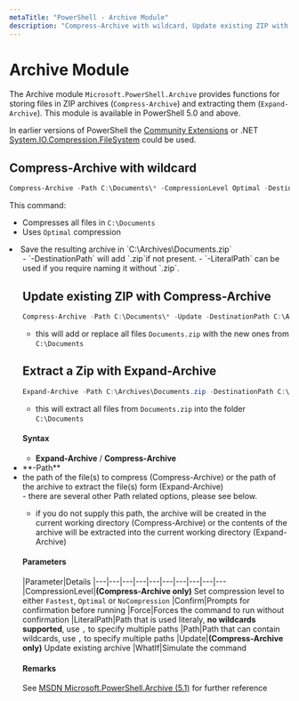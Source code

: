 ```yaml
---
metaTitle: "PowerShell - Archive Module"
description: "Compress-Archive with wildcard, Update existing ZIP with Compress-Archive, Extract a Zip with Expand-Archive"
---
```


# Archive Module


The Archive module `Microsoft.PowerShell.Archive` provides functions for storing files in ZIP archives (`Compress-Archive`) and extracting them (`Expand-Archive`). This module is available in PowerShell 5.0 and above.

In earlier versions of PowerShell the [Community Extensions](http://pscx.codeplex.com/) or .NET [System.IO.Compression.FileSystem](http://stackoverflow.com/a/20070550/559306) could be used.



## Compress-Archive with wildcard


```powershell
Compress-Archive -Path C:\Documents\* -CompressionLevel Optimal -DestinationPath C:\Archives\Documents.zip

```

This command:

- Compresses all files in `C:\Documents`
- Uses `Optimal` compression
<li>Save the resulting archive in `C:\Archives\Documents.zip`
<ul>
- `-DestinationPath` will add `.zip`if not present.
- `-LiteralPath` can be used if you require naming it without `.zip`.



## Update existing ZIP with Compress-Archive


```powershell
Compress-Archive -Path C:\Documents\* -Update -DestinationPath C:\Archives\Documents.zip

```


- this will add or replace all files `Documents.zip` with the new ones from `C:\Documents`



## Extract a Zip with Expand-Archive


```powershell
Expand-Archive -Path C:\Archives\Documents.zip -DestinationPath C:\Documents

```


- this will extract all files from `Documents.zip` into the folder `C:\Documents`



#### Syntax


- **Expand-Archive** / **Compress-Archive**
<li>**-Path**</li>
<li>the path of the file(s) to compress (Compress-Archive) or
the path of the archive to extract the file(s) form (Expand-Archive)</li>
- there are several other Path related options, please see below.

- if you do not supply this path, the archive will be created in the current working directory (Compress-Archive) or the contents of the archive will be extracted into the current working directory (Expand-Archive)



#### Parameters


|Parameter|Details
|---|---|---|---|---|---|---|---|---|---
|CompressionLevel|**(Compress-Archive only)** Set compression level to either `Fastest`, `Optimal` or `NoCompression`
|Confirm|Prompts for confirmation before running
|Force|Forces the command to run without confirmation
|LiteralPath|Path that is used literaly, **no wildcards supported**,  use `,` to specify multiple paths
|Path|Path that can contain wildcards, use `,` to specify multiple paths
|Update|**(Compress-Archive only)** Update existing archive
|WhatIf|Simulate the command



#### Remarks


See [MSDN Microsoft.PowerShell.Archive (5.1)](https://msdn.microsoft.com/en-us/powershell/reference/5.1/microsoft.powershell.archive/microsoft.powershell.archive) for further reference

